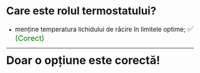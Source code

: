 # Care este rolul termostatului?

- <span style="font-size: larger;">menține temperatura lichidului de răcire în limitele optime; <span style="color: green; font-size: larger;">✅ (Corect)</span></span>

---

<span style="font-size: 30px; font-weight: bold;">**Doar o opțiune este corectă!**</span>